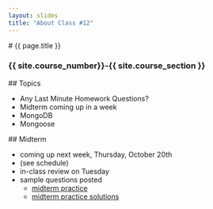 ```yaml
---
layout: slides
title: "About Class #12"
---
```


<section markdown="block" class="intro-slide">
# {{ page.title }}

### {{ site.course_number}}-{{ site.course_section }}

<p><small></small></p>
</section>

<section markdown="block">
## Topics

* Any Last Minute Homework Questions?
* Midterm coming up in a week 
* MongoDB
* Mongoose
</section>

<section markdown="block">
## Midterm

* coming up next week, Thursday, October 20th
* (see schedule)
* in-class review on Tuesday
* sample questions posted 
    * [midterm practice](../../resources/handouts/midterm_1/midterm_1_practice.pdf)
    * [midterm practice solutions](../../resources/handouts/midterm_1/midterm_1_practice_solutions.pdf)
</section>

